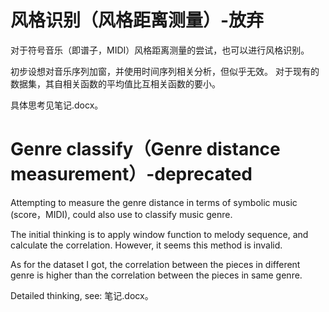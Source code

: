 # 风格识别（风格距离测量）-放弃
对于符号音乐（即谱子，MIDI）风格距离测量的尝试，也可以进行风格识别。

初步设想对音乐序列加窗，并使用时间序列相关分析，但似乎无效。
对于现有的数据集，其自相关函数的平均值比互相关函数的要小。

具体思考见笔记.docx。

# Genre classify（Genre distance measurement）-deprecated
Attempting to measure the genre distance in terms of symbolic music (score，MIDI), 
could also use to classify music genre.

The initial thinking is to apply window function to melody sequence,
 and calculate the correlation. However, it seems this method is invalid. 

As for the dataset I got, the correlation between the pieces in different genre is 
higher than the correlation between the pieces in same genre.

Detailed thinking, see: 笔记.docx。
